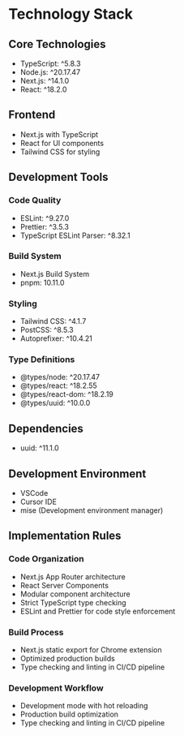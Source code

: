 # Technology Stack

## Core Technologies

- TypeScript: ^5.8.3
- Node.js: ^20.17.47
- Next.js: ^14.1.0
- React: ^18.2.0

## Frontend

- Next.js with TypeScript
- React for UI components
- Tailwind CSS for styling

## Development Tools

### Code Quality

- ESLint: ^9.27.0
- Prettier: ^3.5.3
- TypeScript ESLint Parser: ^8.32.1

### Build System

- Next.js Build System
- pnpm: 10.11.0

### Styling

- Tailwind CSS: ^4.1.7
- PostCSS: ^8.5.3
- Autoprefixer: ^10.4.21

### Type Definitions

- @types/node: ^20.17.47
- @types/react: ^18.2.55
- @types/react-dom: ^18.2.19
- @types/uuid: ^10.0.0

## Dependencies

- uuid: ^11.1.0

## Development Environment

- VSCode
- Cursor IDE
- mise (Development environment manager)

## Implementation Rules

### Code Organization

- Next.js App Router architecture
- React Server Components
- Modular component architecture
- Strict TypeScript type checking
- ESLint and Prettier for code style enforcement

### Build Process

- Next.js static export for Chrome extension
- Optimized production builds
- Type checking and linting in CI/CD pipeline

### Development Workflow

- Development mode with hot reloading
- Production build optimization
- Type checking and linting in CI/CD pipeline

